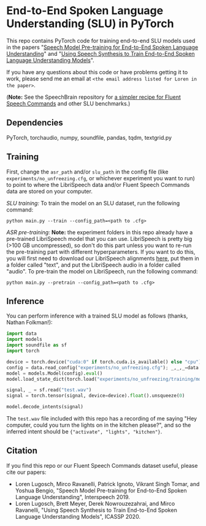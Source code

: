 # End-to-End Spoken Language Understanding (SLU) in PyTorch
This repo contains PyTorch code for training end-to-end SLU models used in the papers "[Speech Model Pre-training for End-to-End Spoken Language Understanding](https://arxiv.org/abs/1904.03670)" and "[Using Speech Synthesis to Train End-to-End Spoken Language Understanding Models](https://arxiv.org/abs/1910.09463)".

If you have any questions about this code or have problems getting it to work, please send me an email at ```<the email address listed for Loren in the paper>```.

(**Note:** See the SpeechBrain repository for [a simpler recipe for Fluent Speech Commands](https://github.com/speechbrain/speechbrain/tree/develop/recipes/fluent-speech-commands) and other SLU benchmarks.)

## Dependencies
PyTorch, torchaudio, numpy, soundfile, pandas, tqdm, textgrid.py

## Training
First, change the ```asr_path``` and/or ```slu_path``` in the config file (like ```experiments/no_unfreezing.cfg```, or whichever experiment you want to run) to point to where the LibriSpeech data and/or Fluent Speech Commands data are stored on your computer.

_SLU training:_ To train the model on an SLU dataset, run the following command:
```
python main.py --train --config_path=<path to .cfg>
```

_ASR pre-training:_ **Note:** the experiment folders in this repo already have a pre-trained LibriSpeech model that you can use. LibriSpeech is pretty big (>100 GB uncompressed), so don't do this part unless you want to re-run the pre-training part with different hyperparameters. If you want to do this, you will first need to download our LibriSpeech alignments [here](https://zenodo.org/record/2619474#.XKDP2VNKg1g), put them in a folder called "text", and put the LibriSpeech audio in a folder called "audio". To pre-train the model on LibriSpeech, run the following command:
```
python main.py --pretrain --config_path=<path to .cfg>
```

## Inference
You can perform inference with a trained SLU model as follows (thanks, Nathan Folkman!):
```python
import data
import models
import soundfile as sf
import torch

device = torch.device("cuda:0" if torch.cuda.is_available() else "cpu")
config = data.read_config("experiments/no_unfreezing.cfg"); _,_,_=data.get_SLU_datasets(config)
model = models.Model(config).eval()
model.load_state_dict(torch.load("experiments/no_unfreezing/training/model_state.pth", map_location=device)) # load trained model

signal, _ = sf.read("test.wav")
signal = torch.tensor(signal, device=device).float().unsqueeze(0)

model.decode_intents(signal)
```
The ```test.wav``` file included with this repo has a recording of me saying "Hey computer, could you turn the lights on in the kitchen please?", and so the inferred intent should be ```{"activate", "lights", "kitchen"}```.

## Citation
If you find this repo or our Fluent Speech Commands dataset useful, please cite our papers:

- Loren Lugosch, Mirco Ravanelli, Patrick Ignoto, Vikrant Singh Tomar, and Yoshua Bengio, "Speech Model Pre-training for End-to-End Spoken Language Understanding", Interspeech 2019.
- Loren Lugosch, Brett Meyer, Derek Nowrouzezahrai, and Mirco Ravanelli, "Using Speech Synthesis to Train End-to-End Spoken Language Understanding Models", ICASSP 2020.
